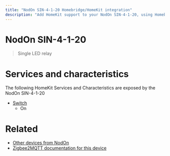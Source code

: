 ```yaml
---
title: "NodOn SIN-4-1-20 Homebridge/HomeKit integration"
description: "Add HomeKit support to your NodOn SIN-4-1-20, using Homebridge, Zigbee2MQTT and homebridge-z2m."
---
```

<!---
This file has been GENERATED using src/docgen/docgen.ts
DO NOT EDIT THIS FILE MANUALLY!
-->
# NodOn SIN-4-1-20
> Single LED relay


# Services and characteristics
The following HomeKit Services and Characteristics are exposed by
the NodOn SIN-4-1-20

* [Switch](../../switch.md)
  * On


# Related
* [Other devices from NodOn](../index.md#nodon)
* [Zigbee2MQTT documentation for this device](https://www.zigbee2mqtt.io/devices/SIN-4-1-20.html)